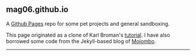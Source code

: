 ## mag06.github.io

A [Github Pages](https://pages.github.com) repo for some pet projects and general sandboxing. 

This page originated as a clone of Karl Broman's [tutorial](https://kbroman.org/simple_site). I have also borrowed some code from the Jekyll-based blog of [Mojombo](http://github.com/mojombo/jekyll). 

---
